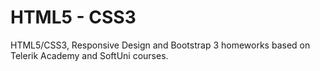 # HTML5 - CSS3
HTML5/CSS3, Responsive Design and Bootstrap 3 homeworks based on Telerik Academy and SoftUni courses.
